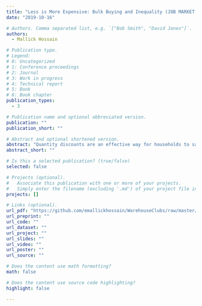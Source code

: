 ```yaml
---
title: "Less is More Expensive: Bulk Buying and Inequality (JOB MARKET PAPER)"
date: "2019-10-16"

# Authors. Comma separated list, e.g. `["Bob Smith", "David Jones"]`.
authors:
  - Mallick Hossain

# Publication type.
# Legend:
# 0: Uncategorized
# 1: Conference proceedings
# 2: Journal
# 3: Work in progress
# 4: Technical report
# 5: Book
# 6: Book chapter
publication_types:
  - 3

# Publication name and optional abbreviated version.
publication: ""
publication_short: ""

# Abstract and optional shortened version.
abstract: "Quantity discounts are an effective way for households to save money. My paper explores how large quantity discounts are, how bulk buying differs by income and what factors affect the bulk buying decision. Using Nielsen's granular store-level and household-level data, I show that quantity discounts are large for a wide range of products and low-income households are less likely to buy in bulk. I estimate that low-income households could reduce their grocery expenditures by 5%, saving an aggregate of $5.4 billion annually, if they bought in bulk like high-income households. By augmenting the Nielsen data with novel data I collected on state-level unit-price regulations and new data on warehouse club entry, I find evidence that a combination of cognitive costs, store preferences, and storage costs discourage low-income households from realizing these savings. I then estimate a discrete choice model of household purchasing behavior to quantify how bulk buying changes when cognitive costs and storage costs are reduced. Counterfactual simulations show that mandating the display of unit prices, which has only been adopted by nine states, would reduce the bulk buying gap between the highest and lowest income households by 27%."
abstract_short: ""

# Is this a selected publication? (true/false)
selected: false

# Projects (optional).
#   Associate this publication with one or more of your projects.
#   Simply enter the filename (excluding '.md') of your project file in `content/project/`.
projects: []

# Links (optional).
url_pdf: "https://github.com/emallickhossain/WarehouseClubs/raw/master/code/6_paper/BulkBuyingInequality.pdf"
url_preprint: ""
url_code: ""
url_dataset: ""
url_project: ""
url_slides: ""
url_video: ""
url_poster: ""
url_source: ""

# Does the content use math formatting?
math: false

# Does the content use source code highlighting?
highlight: false

---
```

